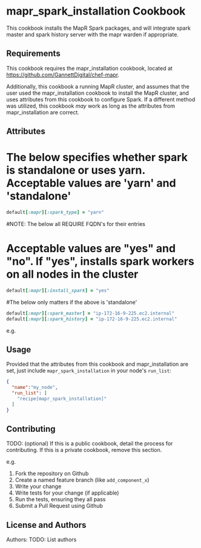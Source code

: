 mapr_spark_installation  Cookbook
====================================
This cookbook installs the MapR Spark packages, and will integrate spark master and spark history server with the mapr warden if appropriate.

Requirements
------------
This cookbook requires the mapr_installation cookbook, located at https://github.com/GannettDigital/chef-mapr. 

Additionally, this cookbook a running MapR cluster, and assumes that the user used the mapr_installation cookbook to install the MapR cluster, and uses attributes from this cookbook to configure Spark.  If a different method was utilized, this cookbook *may* work as long as the attributes from mapr_installation are correct.


Attributes
----------

# The below specifies whether spark is standalone or uses yarn.  Acceptable values are 'yarn' and 'standalone'

```ruby
default[:mapr][:spark_type] = "yarn"
```

#NOTE: The below all REQUIRE FQDN's for their entries

# Acceptable values are "yes" and "no".  If "yes", installs spark workers on all nodes in the cluster

```ruby
default[:mapr][:install_spark] = "yes"
```

#The below only matters if the above is 'standalone'

```ruby
default[:mapr][:spark_master] = "ip-172-16-9-225.ec2.internal"
default[:mapr][:spark_history] = "ip-172-16-9-225.ec2.internal"
```

e.g.


Usage
-----

Provided that the attributes from this cookbook and  mapr_installation are set, just include `mapr_spark_installation` in your node's `run_list`:

```json
{
  "name":"my_node",
  "run_list": [
    "recipe[mapr_spark_installation]"
  ]
}
```

Contributing
------------
TODO: (optional) If this is a public cookbook, detail the process for contributing. If this is a private cookbook, remove this section.

e.g.
1. Fork the repository on Github
2. Create a named feature branch (like `add_component_x`)
3. Write your change
4. Write tests for your change (if applicable)
5. Run the tests, ensuring they all pass
6. Submit a Pull Request using Github

License and Authors
-------------------
Authors: TODO: List authors
